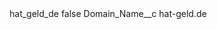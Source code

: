 <?xml version="1.0" encoding="UTF-8"?>
<CustomMetadata xmlns="http://soap.sforce.com/2006/04/metadata" xmlns:xsi="http://www.w3.org/2001/XMLSchema-instance" xmlns:xsd="http://www.w3.org/2001/XMLSchema">
    <label>hat_geld_de</label>
    <protected>false</protected>
    <values>
        <field>Domain_Name__c</field>
        <value xsi:type="xsd:string">hat-geld.de</value>
    </values>
</CustomMetadata>
